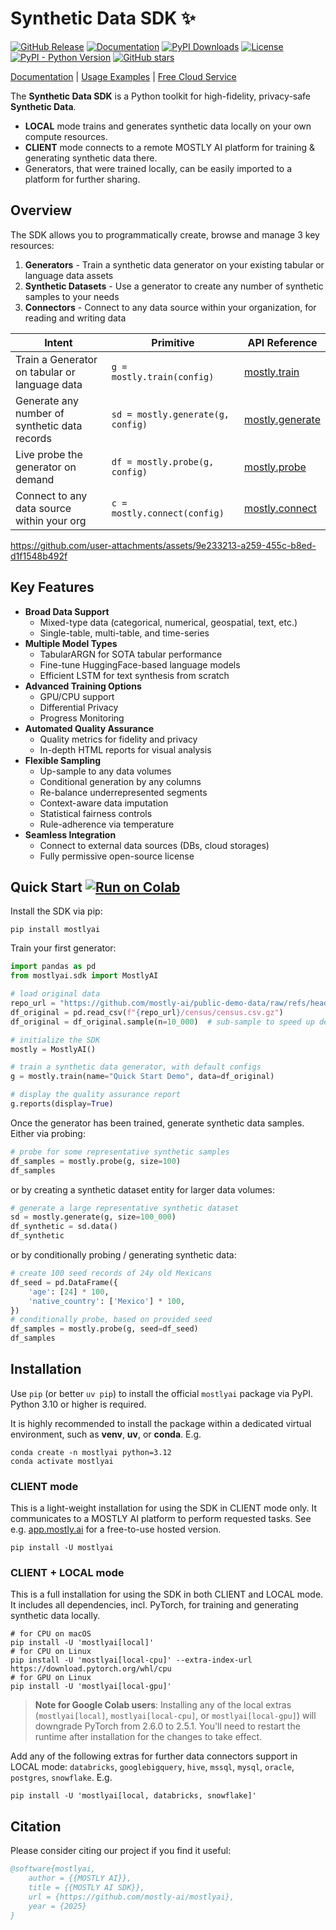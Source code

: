 # Synthetic Data SDK ✨

[![GitHub Release](https://img.shields.io/github/v/release/mostly-ai/mostlyai)](https://github.com/mostly-ai/mostlyai/releases)
[![Documentation](https://img.shields.io/badge/docs-latest-green)](https://mostly-ai.github.io/mostlyai/)
[![PyPI Downloads](https://static.pepy.tech/badge/mostlyai)](https://pepy.tech/projects/mostlyai)
[![License](https://img.shields.io/github/license/mostly-ai/mostlyai)](https://github.com/mostly-ai/mostlyai/blob/main/LICENSE)
[![PyPI - Python Version](https://img.shields.io/pypi/pyversions/mostlyai)](https://pypi.org/project/mostlyai/)
[![GitHub stars](https://img.shields.io/github/stars/mostly-ai/mostlyai?style=social)](https://github.com/mostly-ai/mostlyai/stargazers)

[Documentation](https://mostly-ai.github.io/mostlyai/) | [Usage Examples](https://mostly-ai.github.io/mostlyai/usage/) | [Free Cloud Service](https://app.mostly.ai/)

The **Synthetic Data SDK** is a Python toolkit for high-fidelity, privacy-safe **Synthetic Data**.

- **LOCAL** mode trains and generates synthetic data locally on your own compute resources.
- **CLIENT** mode connects to a remote MOSTLY AI platform for training & generating synthetic data there.
- Generators, that were trained locally, can be easily imported to a platform for further sharing.

## Overview

The SDK allows you to programmatically create, browse and manage 3 key resources:

1. **Generators** - Train a synthetic data generator on your existing tabular or language data assets
2. **Synthetic Datasets** - Use a generator to create any number of synthetic samples to your needs
3. **Connectors** - Connect to any data source within your organization, for reading and writing data

| Intent                                        | Primitive                         | API Reference                                                                                                 |
|-----------------------------------------------|-----------------------------------|---------------------------------------------------------------------------------------------------------------|
| Train a Generator on tabular or language data | `g = mostly.train(config)`        | [mostly.train](https://mostly-ai.github.io/mostlyai/api_client/#mostlyai.sdk.client.api.MostlyAI.train)       |
| Generate any number of synthetic data records | `sd = mostly.generate(g, config)` | [mostly.generate](https://mostly-ai.github.io/mostlyai/api_client/#mostlyai.sdk.client.api.MostlyAI.generate) |
| Live probe the generator on demand            | `df = mostly.probe(g, config)`    | [mostly.probe](https://mostly-ai.github.io/mostlyai/api_client/#mostlyai.sdk.client.api.MostlyAI.probe)       |
| Connect to any data source within your org    | `c = mostly.connect(config)`      | [mostly.connect](https://mostly-ai.github.io/mostlyai/api_client/#mostlyai.sdk.client.api.MostlyAI.connect)   |

https://github.com/user-attachments/assets/9e233213-a259-455c-b8ed-d1f1548b492f

## Key Features

- **Broad Data Support**
  - Mixed-type data (categorical, numerical, geospatial, text, etc.)
  - Single-table, multi-table, and time-series
- **Multiple Model Types**
  - TabularARGN for SOTA tabular performance
  - Fine-tune HuggingFace-based language models
  - Efficient LSTM for text synthesis from scratch
- **Advanced Training Options**
  - GPU/CPU support
  - Differential Privacy
  - Progress Monitoring
- **Automated Quality Assurance**
  - Quality metrics for fidelity and privacy
  - In-depth HTML reports for visual analysis
- **Flexible Sampling**
  - Up-sample to any data volumes
  - Conditional generation by any columns
  - Re-balance underrepresented segments
  - Context-aware data imputation
  - Statistical fairness controls
  - Rule-adherence via temperature
- **Seamless Integration**
  - Connect to external data sources (DBs, cloud storages)
  - Fully permissive open-source license

## Quick Start <a href="https://colab.research.google.com/github/mostly-ai/mostlyai/blob/main/docs/tutorials/getting-started/getting-started.ipynb" target="_blank"><img src="https://img.shields.io/badge/Open%20in-Colab-blue?logo=google-colab" alt="Run on Colab"></a>

Install the SDK via pip:

```shell
pip install mostlyai
```

Train your first generator:

```python
import pandas as pd
from mostlyai.sdk import MostlyAI

# load original data
repo_url = "https://github.com/mostly-ai/public-demo-data/raw/refs/heads/dev"
df_original = pd.read_csv(f"{repo_url}/census/census.csv.gz")
df_original = df_original.sample(n=10_000)  # sub-sample to speed up demo

# initialize the SDK
mostly = MostlyAI()

# train a synthetic data generator, with default configs
g = mostly.train(name="Quick Start Demo", data=df_original)

# display the quality assurance report
g.reports(display=True)
```

Once the generator has been trained, generate synthetic data samples. Either via probing:

```python
# probe for some representative synthetic samples
df_samples = mostly.probe(g, size=100)
df_samples
```

or by creating a synthetic dataset entity for larger data volumes:

```python
# generate a large representative synthetic dataset
sd = mostly.generate(g, size=100_000)
df_synthetic = sd.data()
df_synthetic
```

or by conditionally probing / generating synthetic data:

```python
# create 100 seed records of 24y old Mexicans
df_seed = pd.DataFrame({
    'age': [24] * 100,
    'native_country': ['Mexico'] * 100,
})
# conditionally probe, based on provided seed
df_samples = mostly.probe(g, seed=df_seed)
df_samples
```

## Installation

 Use `pip` (or better `uv pip`) to install the official `mostlyai` package via PyPI. Python 3.10 or higher is required.

 It is highly recommended to install the package within a dedicated virtual environment, such as **venv**, **uv**, or **conda**. E.g.
 ```shell
conda create -n mostlyai python=3.12
conda activate mostlyai
 ```

### CLIENT mode

This is a light-weight installation for using the SDK in CLIENT mode only. It communicates to a MOSTLY AI platform to perform requested tasks. See e.g. [app.mostly.ai](https://app.mostly.ai/) for a free-to-use hosted version.

```shell
pip install -U mostlyai
```

### CLIENT + LOCAL mode

This is a full installation for using the SDK in both CLIENT and LOCAL mode. It includes all dependencies, incl. PyTorch, for training and generating synthetic data locally.

```shell
# for CPU on macOS
pip install -U 'mostlyai[local]'
# for CPU on Linux
pip install -U 'mostlyai[local-cpu]' --extra-index-url https://download.pytorch.org/whl/cpu
# for GPU on Linux
pip install -U 'mostlyai[local-gpu]'
```

> **Note for Google Colab users**: Installing any of the local extras (`mostlyai[local]`, `mostlyai[local-cpu]`, or `mostlyai[local-gpu]`) will downgrade PyTorch from 2.6.0 to 2.5.1. You'll need to restart the runtime after installation for the changes to take effect.

Add any of the following extras for further data connectors support in LOCAL mode: `databricks`, `googlebigquery`, `hive`, `mssql`, `mysql`, `oracle`, `postgres`, `snowflake`. E.g.

```shell
pip install -U 'mostlyai[local, databricks, snowflake]'
```

## Citation

Please consider citing our project if you find it useful:

```bibtex
@software{mostlyai,
    author = {{MOSTLY AI}},
    title = {{MOSTLY AI SDK}},
    url = {https://github.com/mostly-ai/mostlyai},
    year = {2025}
}
```
